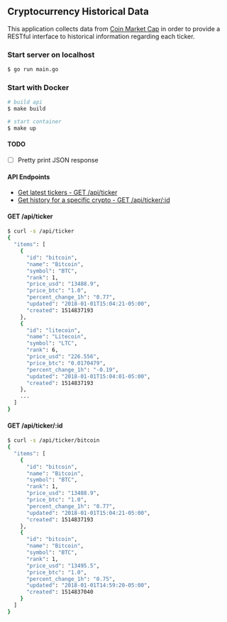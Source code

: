 ## Cryptocurrency Historical Data
This application collects data from [Coin Market Cap](https://coinmarketcap.com/api/) in order to provide a RESTful interface to historical information regarding each ticker.

### Start server on localhost
```bash
$ go run main.go
```

### Start with Docker
```bash
# build api
$ make build

# start container
$ make up
```

#### TODO
* [ ] Pretty print JSON response

#### API Endpoints
* [Get latest tickers - GET /api/ticker](#get-apiticker)   
* [Get history for a specific crypto - GET /api/ticker/:id](#get-apitickerid)             

#### GET /api/ticker
```bash
$ curl -s /api/ticker
{
  "items": [
    {
      "id": "bitcoin",
      "name": "Bitcoin",
      "symbol": "BTC",
      "rank": 1,
      "price_usd": "13488.9",
      "price_btc": "1.0",
      "percent_change_1h": "0.77",
      "updated": "2018-01-01T15:04:21-05:00",
      "created": 1514837193
    },
    {
      "id": "litecoin",
      "name": "Litecoin",
      "symbol": "LTC",
      "rank": 6,
      "price_usd": "226.556",
      "price_btc": "0.0170479",
      "percent_change_1h": "-0.19",
      "updated": "2018-01-01T15:04:01-05:00",
      "created": 1514837193
    },
    ...
  ]
}
```

#### GET /api/ticker/:id
```bash
$ curl -s /api/ticker/bitcoin
{
  "items": [
    {
      "id": "bitcoin",
      "name": "Bitcoin",
      "symbol": "BTC",
      "rank": 1,
      "price_usd": "13488.9",
      "price_btc": "1.0",
      "percent_change_1h": "0.77",
      "updated": "2018-01-01T15:04:21-05:00",
      "created": 1514837193
    },
    {
      "id": "bitcoin",
      "name": "Bitcoin",
      "symbol": "BTC",
      "rank": 1,
      "price_usd": "13495.5",
      "price_btc": "1.0",
      "percent_change_1h": "0.75",
      "updated": "2018-01-01T14:59:20-05:00",
      "created": 1514837040
    }
  ]
}
```
